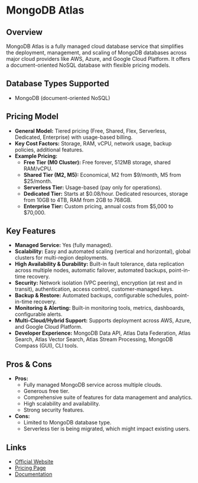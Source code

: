 # MongoDB Atlas

## Overview
MongoDB Atlas is a fully managed cloud database service that simplifies the deployment, management, and scaling of MongoDB databases across major cloud providers like AWS, Azure, and Google Cloud Platform. It offers a document-oriented NoSQL database with flexible pricing models.

## Database Types Supported
*   MongoDB (document-oriented NoSQL)

## Pricing Model
*   **General Model:** Tiered pricing (Free, Shared, Flex, Serverless, Dedicated, Enterprise) with usage-based billing.
*   **Key Cost Factors:** Storage, RAM, vCPU, network usage, backup policies, additional features.
*   **Example Pricing:**
    *   **Free Tier (M0 Cluster):** Free forever, 512MB storage, shared RAM/vCPU.
    *   **Shared Tier (M2, M5):** Economical, M2 from $9/month, M5 from $25/month.
    *   **Serverless Tier:** Usage-based (pay only for operations).
    *   **Dedicated Tier:** Starts at $0.08/hour. Dedicated resources, storage from 10GB to 4TB, RAM from 2GB to 768GB.
    *   **Enterprise Tier:** Custom pricing, annual costs from $5,000 to $70,000.

## Key Features
*   **Managed Service:** Yes (fully managed).
*   **Scalability:** Easy and automated scaling (vertical and horizontal), global clusters for multi-region deployments.
*   **High Availability & Durability:** Built-in fault tolerance, data replication across multiple nodes, automatic failover, automated backups, point-in-time recovery.
*   **Security:** Network isolation (VPC peering), encryption (at rest and in transit), authentication, access control, customer-managed keys.
*   **Backup & Restore:** Automated backups, configurable schedules, point-in-time recovery.
*   **Monitoring & Alerting:** Built-in monitoring tools, metrics, dashboards, configurable alerts.
*   **Multi-Cloud/Hybrid Support:** Supports deployment across AWS, Azure, and Google Cloud Platform.
*   **Developer Experience:** MongoDB Data API, Atlas Data Federation, Atlas Search, Atlas Vector Search, Atlas Stream Processing, MongoDB Compass (GUI), CLI tools.

## Pros & Cons
*   **Pros:**
    *   Fully managed MongoDB service across multiple clouds.
    *   Generous free tier.
    *   Comprehensive suite of features for data management and analytics.
    *   High scalability and availability.
    *   Strong security features.
*   **Cons:**
    *   Limited to MongoDB database type.
    *   Serverless tier is being migrated, which might impact existing users.

## Links
*   [Official Website](https://www.mongodb.com/cloud/atlas)
*   [Pricing Page](https://www.mongodb.com/cloud/atlas/pricing)
*   [Documentation](https://www.mongodb.com/docs/atlas/)